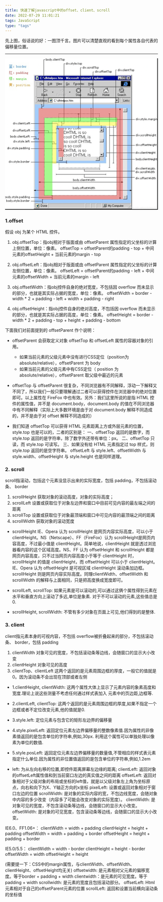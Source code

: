```yaml
---
title: 快速了解javascript中的offset、client、scroll
date: 2022-07-29 11:01:21
tags: JavaScript
type: "tags"
---
```

先上图，俗话说的好：一图顶千言。图片可以清楚直观的看到每个属性各自代表的偏移量位置。
<hr>

<!-- ![在这里插入图片描述](https://img-blog.csdnimg.cn/20210608223001504.png?x-oss-process=image/watermark,type_ZmFuZ3poZW5naGVpdGk,shadow_10,text_aHR0cHM6Ly9ibG9nLmNzZG4ubmV0L3N4enhpYW9mZW5nMTY4,size_16,color_FFFFFF,t_70) -->
<!-- {% asset_img 1.jpg %} -->
![image](../images/offset.jpg)


### 1.offset
假设 obj 为某个 HTML 控件。

 1. obj.offsetTop：指obj相对于版面或由 offsetParent 属性指定的父坐标的计算上侧位置，单位：像素。
offsetTop = offsetParent的padding - top + 中间元素的offsetHeight + 当前元素的margin - top

2. obj.offsetLeft：指obj相对于版面或由 offsetParent 属性指定的父坐标的计算左侧位置，单位：像素。
offsetLeft = offsetParent的padding - left + 中间元素的offsetWidth + 当前元素的margin - left

3. obj.offsetWidth：指obj控件自身的绝对宽度，不包括因 overflow 而未显示的部分，也就是其实际占据的宽度，单位：像素。
offsetWidth = border - width * 2 + padding - left + width + padding - right

4. obj.offsetHeight：指obj控件自身的绝对高度，不包括因 overflow 而未显示的部分，也就是其实际占据的高度，单位：像素。
offsetHeight = border - width * 2 + padding - top + height + padding - bottom

下面我们对前面提到的 offsetParent 作个说明：
*	offsetParent 会获取定义对象 offsetTop 和 offsetLeft 属性的容器对象的引用。
	* 	如果当前元素的父级元素中没有进行CSS定位（position为 absolute/relative），offsetParent 为 body
	*	 如果当前元素的父级元素中有CSS定位（ position 为 absolute/relative），offsetParent 取父级中最近的元素
		
*	offsetTop 与 offsetParent 很复杂，不同浏览器有不同解释，浮动一下解释又不同了，所以我们一般只要理解通过二者可以获得控件在浏览器中的绝对位置即可。以上属性在 FireFox 中也有效。另外：我们这里所说的是指 HTML 控件的属性值，并不是 document.body，document.body 的值在不同浏览器中有不同解释（实际上大多数环境是由于对 document.body 解释不同造成的，并不是由于对 offset 解释不同造成的）

*	我们知道 offsetTop 可以获得 HTML 元素距离上方或外层元素的位置，style.top 也是可以的，二者的区别是：
一、offsetTop 返回的是数字，而 style.top 返回的是字符串，除了数字外还带有单位：px。
二、offsetTop 只读，而 style.top 可读写。
三、如果没有给 HTML 元素指定过 top 样式，则 style.top 返回的是空字符串。
offsetLeft 与 style.left、offsetWidth 与 style.width、offsetHeight 与 style.height 也是同样道理。

### 2. scroll

scroll指滚动，包括这个元素没显示出来的实际宽度，包括 padding，不包括滚动条、 border
1. scrollHeight 获取对象的滚动高度，对象的实际高度；
2. scrollLeft 设置或获取位于对象左边界和窗口中目前可见内容的最左端之间的距离
3. scrollTop 设置或获取位于对象最顶端和窗口中可见内容的最顶端之间的距离
4. scrollWidth 获取对象的滚动宽度

- scrollHeight
IE、Opera 认为 scrollHeight 是网页内容实际高度，可以小于 clientHeight。NS（Netscape）、FF（FireFox）认为 scrollHeight是网页内容高度，不过最小值是 clientHeight。简单地说，clientHeight 就是透过浏览器看内容的这个区域高度。NS、FF 认为 offsetHeight 和 scrollHeight 都是网页内容高度，只不过当网页内容高度小于等于 clientHeight 时，scrollHeight 的值是 clientHeight，而 offsetHeight 可以小于 clientHeight。IE、Opera 认为 offsetHeight 是可视区域 clientHeight 滚动条加边框。scrollHeight 则是网页内容实际高度。同理clientWidth、offsetWidth 和 scrollWidth 的解释与上面相同，只是把高度换成宽度即可。

- scrollLeft, scrollTop:
如果元素是可以滚动的,可以通过这俩个属性得到元素在水平和垂直方向上滚动了多远,单位是象素.
对于不可以滚动的元素,这些值总是0.

- scrollHeight, scrollWidth:
不管有多少对象在页面上可见,他们得到的是整体.

### 3. client

client指元素本身的可视内容，不包括 overflow被折叠起来的部分，不包括滚动条、 border，包括 padding
1. clientWidth 对象可见的宽度，不包括滚动条等边线，会随窗口的显示大小改变
2. clientHeight 对象可见的高度
3. clientTop、clientLeft 这两个返回的是元素周围边框的厚度，一般它的值就是0。因为滚动条不会出现在顶部或者左侧

- 1.clientHeight, clientWidth:
这两个属性大体上显示了元素内容的象素高度和宽度.理论上说这些测量不考虑任何通过样式表加入
元素中的页边距,边框等.

- 2.clientLeft, clientTop:
这两个返回的是元素周围边框的厚度,如果不指定一个边框或者不定位改变元素,他的值就是0.

- 3.style.left:
定位元素与包含它的矩形左边界的偏移量

- 4.style.pixelLeft:
返回定位元素左边界偏移量的整数像素值.因为属性的非像素值返回的是包含单位的字符串,例如,30px. 利用这个属性可以单独处理以像素为单位的数值.

- 5.style.posLeft:
返回定位元素左边界偏移量的数量值,不管相应的样式表元素指定什么单位.因为属性的非位置值返回的是包含单位的字符串,例如,1.2em

- left: 为从左向右移的位置,即控件距离屏幕左边缘的距离;
clientLeft: 返回对象的offsetLeft属性值和到当前窗口左边的真实值之间的距离
offsetLeft: 返回对象相对于父级对象的布局或坐标的left值，就是以父级对象左上角为坐标原点，向右和向下为X、Y轴正方向的x坐标
pixelLeft: 设置或返回对象相对于窗口左边的位置
scrollWidth: 是对象的实际内容的宽，不包边线宽度，会随对象中内容的多少改变（内容多了可能会改变对象的实际宽度）。
clientWidth: 是对象可见的宽度，不包含滚动条等边线，会随窗口的显示大小改变。
offsetWidth: 是对象的可见宽度，包含滚动条等边线，会随窗口的显示大小改变。

IE6.0、FF1.06+：
clientWidth = width + padding
clientHeight = height + padding
offsetWidth = width + padding + border
offsetHeight = height + padding + border

IE5.0/5.5：
clientWidth = width - border
clientHeight = height - border
offsetWidth = width
offsetHeight = height

(需要提一下：CSS中的margin属性，与clientWidth、offsetWidth、clientHeight、offsetHeight均无关)
offsetwidth: 是元素相对父元素的偏移宽度。等于border + padding + width
clientwidth：是元素的可见宽度。等于padding + width
scrollwidth: 是元素的宽度且包括滚动部分。
offsetLeft:  Html元素相对于自己的offsetParent元素的位置
scrollLeft:  返回和设置当前横向滚动条的坐标值